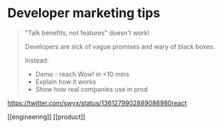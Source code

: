 # Developer marketing tips

>"Talk benefits, not features" doesn't work!
>
>Developers are sick of vague promises and wary of black boxes.
>
>Instead:
>
>- Demo - reach Wow! in <10 mins
>- Explain how it works
>- Show how real companies use in prod

https://twitter.com/swyx/status/1361279902889086980react

[[engineering]]
[[product]]